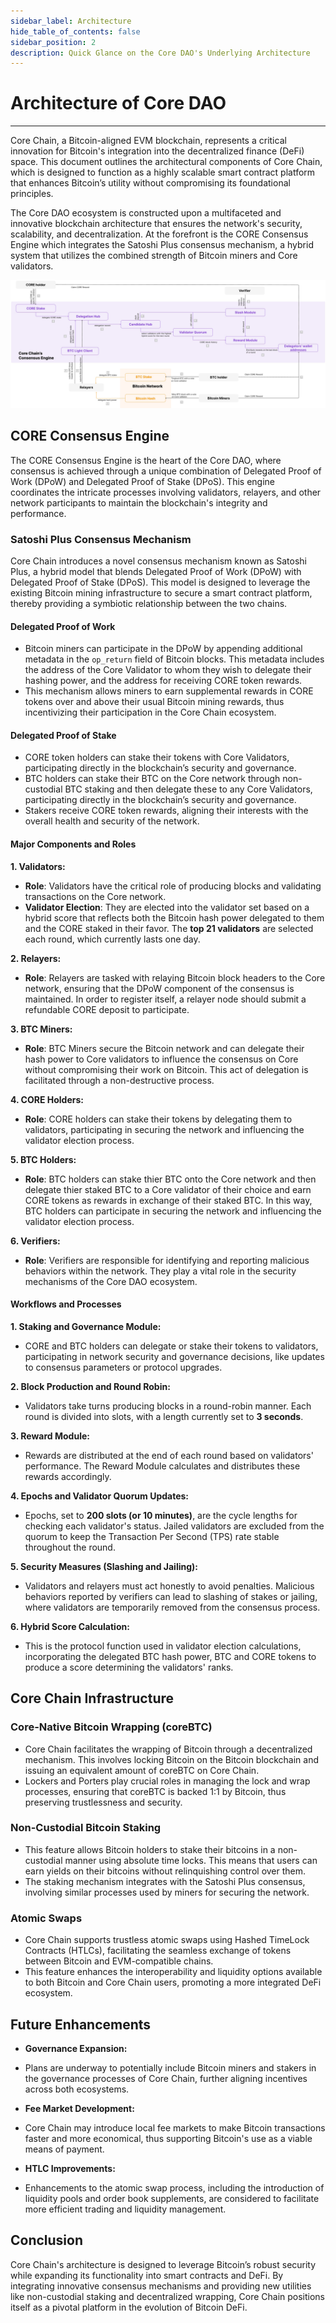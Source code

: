 ```yaml
---
sidebar_label: Architecture
hide_table_of_contents: false
sidebar_position: 2
description: Quick Glance on the Core DAO's Underlying Architecture
---
```


# Architecture of Core DAO
---

Core Chain, a Bitcoin-aligned EVM blockchain, represents a critical innovation for Bitcoin's integration into the decentralized finance (DeFi) space. This document outlines the architectural components of Core Chain, which is designed to function as a highly scalable smart contract platform that enhances Bitcoin’s utility without compromising its foundational principles.

The Core DAO ecosystem is constructed upon a multifaceted and innovative blockchain architecture that ensures the network's security, scalability, and decentralization. At the forefront is the CORE Consensus Engine which integrates the Satoshi Plus consensus mechanism, a hybrid system that utilizes the combined strength of Bitcoin miners and Core validators.


![component-diagram](../../../static/img/staoshi-plus/component-diagram.jpg)

## CORE Consensus Engine
The CORE Consensus Engine is the heart of the Core DAO, where consensus is achieved through a unique combination of Delegated Proof of Work (DPoW) and Delegated Proof of Stake (DPoS). This engine coordinates the intricate processes involving validators, relayers, and other network participants to maintain the blockchain's integrity and performance.

### Satoshi Plus Consensus Mechanism

Core Chain introduces a novel consensus mechanism known as Satoshi Plus, a hybrid model that blends Delegated Proof of Work (DPoW) with Delegated Proof of Stake (DPoS). This model is designed to leverage the existing Bitcoin mining infrastructure to secure a smart contract platform, thereby providing a symbiotic relationship between the two chains.

#### Delegated Proof of Work
- Bitcoin miners can participate in the DPoW by appending additional metadata in the `op_return` field of Bitcoin blocks. This metadata includes the address of the Core Validator to whom they wish to delegate their hashing power, and the address for receiving CORE token rewards.
- This mechanism allows miners to earn supplemental rewards in CORE tokens over and above their usual Bitcoin mining rewards, thus incentivizing their participation in the Core Chain ecosystem.

#### Delegated Proof of Stake
- CORE token holders can stake their tokens with Core Validators, participating directly in the blockchain’s security and governance.
- BTC holders can stake their BTC on the Core network through non-custodial BTC staking and then delegate these to any Core Validators, participating directly in the blockchain’s security and governance.
- Stakers receive CORE token rewards, aligning their interests with the overall health and security of the network.

#### Major Components and Roles 

**1. Validators:**
   - **Role**: Validators have the critical role of producing blocks and validating transactions on the Core network.
   - **Validator Election**: They are elected into the validator set based on a hybrid score that reflects both the Bitcoin hash power delegated to them and the CORE staked in their favor. The **top 21 validators** are selected each round, which currently lasts one day.

**2. Relayers:**
   - **Role**: Relayers are tasked with relaying Bitcoin block headers to the Core network, ensuring that the DPoW component of the consensus is maintained. In order to register itself, a relayer node should submit a refundable CORE deposit to participate.

**3. BTC Miners:**
   - **Role**: BTC Miners secure the Bitcoin network and can delegate their hash power to Core validators to influence the consensus on Core without compromising their work on Bitcoin. This act of delegation is facilitated through a non-destructive process.

**4. CORE Holders:**
   - **Role**: CORE holders can stake their tokens by delegating them to validators, participating in securing the network and influencing the validator election process.

**5. BTC Holders:**
   - **Role**: BTC holders can stake thier BTC onto the Core network and then delegate thier staked BTC to a Core validator of their choice and earn CORE tokens as rewards in exchange of their staked BTC. In this way, BTC holders can participate in securing the network and influencing the validator election process.

**6. Verifiers:**
   - **Role**: Verifiers are responsible for identifying and reporting malicious behaviors within the network. They play a vital role in the security mechanisms of the Core DAO ecosystem.

#### Workflows and Processes

**1. Staking and Governance Module:**
   - CORE and BTC holders can delegate or stake their tokens to validators, participating in network security and governance decisions, like updates to consensus parameters or protocol upgrades.

**2. Block Production and Round Robin:**
   - Validators take turns producing blocks in a round-robin manner. Each round is divided into slots, with a length currently set to **3 seconds**.

**3. Reward Module:**
   - Rewards are distributed at the end of each round based on validators' performance. The Reward Module calculates and distributes these rewards accordingly.

**4. Epochs and Validator Quorum Updates:**
   - Epochs, set to **200 slots (or 10 minutes)**, are the cycle lengths for checking each validator's status. Jailed validators are excluded from the quorum to keep the Transaction Per Second (TPS) rate stable throughout the round.

**5. Security Measures (Slashing and Jailing):**
   - Validators and relayers must act honestly to avoid penalties. Malicious behaviors reported by verifiers can lead to slashing of stakes or jailing, where validators are temporarily removed from the consensus process.

**6. Hybrid Score Calculation:**
   - This is the protocol function used in validator election calculations, incorporating the delegated BTC hash power, BTC and CORE tokens to produce a score determining the validators' ranks.


## Core Chain Infrastructure

### Core-Native Bitcoin Wrapping (coreBTC)
- Core Chain facilitates the wrapping of Bitcoin through a decentralized mechanism. This involves locking Bitcoin on the Bitcoin blockchain and issuing an equivalent amount of coreBTC on Core Chain.
- Lockers and Porters play crucial roles in managing the lock and wrap processes, ensuring that coreBTC is backed 1:1 by Bitcoin, thus preserving trustlessness and security.

### Non-Custodial Bitcoin Staking
- This feature allows Bitcoin holders to stake their bitcoins in a non-custodial manner using absolute time locks. This means that users can earn yields on their bitcoins without relinquishing control over them.
- The staking mechanism integrates with the Satoshi Plus consensus, involving similar processes used by miners for securing the network.

### Atomic Swaps
- Core Chain supports trustless atomic swaps using Hashed TimeLock Contracts (HTLCs), facilitating the seamless exchange of tokens between Bitcoin and EVM-compatible chains.
- This feature enhances the interoperability and liquidity options available to both Bitcoin and Core Chain users, promoting a more integrated DeFi ecosystem.

## Future Enhancements

* **Governance Expansion:**
- Plans are underway to potentially include Bitcoin miners and stakers in the governance processes of Core Chain, further aligning incentives across both ecosystems.

* **Fee Market Development:**
- Core Chain may introduce local fee markets to make Bitcoin transactions faster and more economical, thus supporting Bitcoin's use as a viable means of payment.

* **HTLC Improvements:**
- Enhancements to the atomic swap process, including the introduction of liquidity pools and order book supplements, are considered to facilitate more efficient trading and liquidity management.

## Conclusion

Core Chain's architecture is designed to leverage Bitcoin’s robust security while expanding its functionality into smart contracts and DeFi. By integrating innovative consensus mechanisms and providing new utilities like non-custodial staking and decentralized wrapping, Core Chain positions itself as a pivotal platform in the evolution of Bitcoin DeFi.